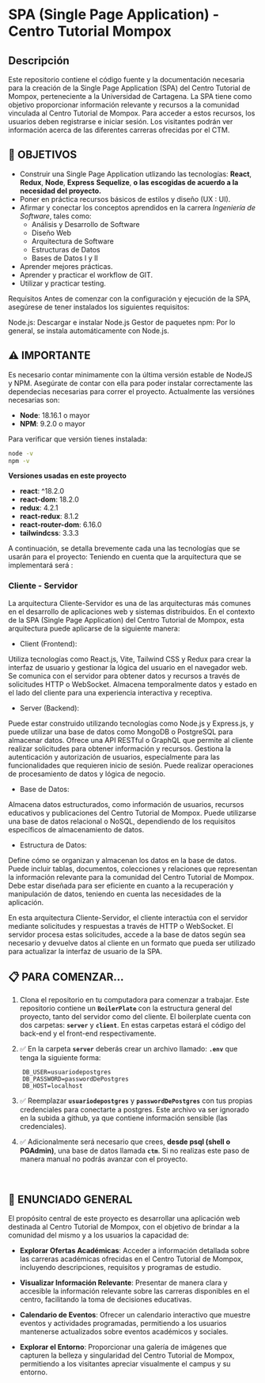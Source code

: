 # **SPA (Single Page Application)**  - Centro Tutorial Mompox  

## Descripción  

Este repositorio contiene el código fuente y la documentación necesaria para la creación de la Single Page Application (SPA) del Centro Tutorial de Mompox, perteneciente a la Universidad de Cartagena. La SPA tiene como objetivo proporcionar información relevante y recursos a la comunidad vinculada al Centro Tutorial de Mompox. Para acceder a estos recursos, los usuarios deben registrarse e iniciar sesión. Los visitantes podrán ver información acerca de las diferentes carreras ofrecidas por el CTM.  

## **📌 OBJETIVOS**

-  Construir una Single Page Application utlizando las tecnologías: **React**, **Redux**, **Node**, **Express** **Sequelize**, **o las escogidas de acuerdo a la necesidad del proyecto.**
-  Poner en práctica recursos básicos de estilos y diseño (UX : UI).
-  Afirmar y conectar los conceptos aprendidos en la carrera *Ingeniería de Software*, tales como:  
   - Análisis y Desarrollo de Software
   - Diseño Web
   - Arquitectura de Software
   - Estructuras de Datos
   - Bases de Datos I y II
-  Aprender mejores prácticas.
-  Aprender y practicar el workflow de GIT.
-  Utilizar y practicar testing.

Requisitos
Antes de comenzar con la configuración y ejecución de la SPA, asegúrese de tener instalados los siguientes requisitos:

Node.js: Descargar e instalar Node.js
Gestor de paquetes npm: Por lo general, se instala automáticamente con Node.js.

## **⚠️ IMPORTANTE**

Es necesario contar minimamente con la última versión estable de NodeJS y NPM. Asegúrate de contar con ella para poder instalar correctamente las dependecias necesarias para correr el proyecto. Actualmente las versiónes necesarias son:

-  **Node**: 18.16.1 o mayor
-  **NPM**: 9.2.0 o mayor

Para verificar que versión tienes instalada:

```bash
node -v
npm -v
```

**Versiones usadas en este proyecto**

-  **react**: ^18.2.0
-  **react-dom**: 18.2.0
-  **redux**: 4.2.1
-  **react-redux**: 8.1.2
- **react-router-dom**: 6.16.0
- **tailwindcss**: 3.3.3


A continuación, se detalla brevemente cada una las tecnologías que se usarán para el proyecto: Teniendo en cuenta que la arquitectura que se implementará será :   

### Cliente - Servidor  

La arquitectura Cliente-Servidor es una de las arquitecturas más comunes en el desarrollo de aplicaciones web y sistemas distribuidos. En el contexto de la SPA (Single Page Application) del Centro Tutorial de Mompox, esta arquitectura puede aplicarse de la siguiente manera:

- Client (Frontend):

Utiliza tecnologías como React.js, Vite, Tailwind CSS y Redux para crear la interfaz de usuario y gestionar la lógica del usuario en el navegador web.
Se comunica con el servidor para obtener datos y recursos a través de solicitudes HTTP o WebSocket.
Almacena temporalmente datos y estado en el lado del cliente para una experiencia interactiva y receptiva.  

- Server (Backend):

Puede estar construido utilizando tecnologías como Node.js y Express.js, y puede utilizar una base de datos como MongoDB o PostgreSQL para almacenar datos.
Ofrece una API RESTful o GraphQL que permite al cliente realizar solicitudes para obtener información y recursos.
Gestiona la autenticación y autorización de usuarios, especialmente para las funcionalidades que requieren inicio de sesión.
Puede realizar operaciones de procesamiento de datos y lógica de negocio.

- Base de Datos:

Almacena datos estructurados, como información de usuarios, recursos educativos y publicaciones del Centro Tutorial de Mompox.
Puede utilizarse una base de datos relacional o NoSQL, dependiendo de los requisitos específicos de almacenamiento de datos.  

- Estructura de Datos:

Define cómo se organizan y almacenan los datos en la base de datos.
Puede incluir tablas, documentos, colecciones y relaciones que representan la información relevante para la comunidad del Centro Tutorial de Mompox.
Debe estar diseñada para ser eficiente en cuanto a la recuperación y manipulación de datos, teniendo en cuenta las necesidades de la aplicación.  

En esta arquitectura Cliente-Servidor, el cliente interactúa con el servidor mediante solicitudes y respuestas a través de HTTP o WebSocket. El servidor procesa estas solicitudes, accede a la base de datos según sea necesario y devuelve datos al cliente en un formato que pueda ser utilizado para actualizar la interfaz de usuario de la SPA.

## **📋 PARA COMENZAR...**

 1. Clona el repositorio en tu computadora para comenzar a trabajar. Este repositorio contiene un **`BoilerPlate`** con la estructura general del proyecto, tanto del servidor como del cliente. El boilerplate cuenta con dos carpetas: **`server`** y **`client`**. En estas carpetas estará el código del back-end y el front-end respectivamente.

 2. ✅ En la carpeta **`server`** deberás crear un archivo llamado: **`.env`** que tenga la siguiente forma:

   ```env
       DB_USER=usuariodepostgres
       DB_PASSWORD=passwordDePostgres
       DB_HOST=localhost
   ```

3. ✅ Reemplazar **`usuariodepostgres`** y **`passwordDePostgres`** con tus propias credenciales para conectarte a postgres. Este archivo va ser ignorado en la subida a github, ya que contiene información sensible (las credenciales).

4. ✅ Adicionalmente será necesario que crees, **desde psql (shell o PGAdmin)**, una base de datos llamada **`ctm`**. Si no realizas este paso de manera manual no podrás avanzar con el proyecto.

<br />

## **📖 ENUNCIADO GENERAL**  

El propósito central de este proyecto es desarrollar una aplicación web destinada al Centro Tutorial de Mompox, con el objetivo de brindar a la comunidad del mismo y a los usuarios la capacidad de:

- **Explorar Ofertas Académicas**: Acceder a información detallada sobre las carreras académicas ofrecidas en el Centro Tutorial de Mompox, incluyendo descripciones, requisitos y programas de estudio.  

- **Visualizar Información Relevante**: Presentar de manera clara y accesible la información relevante sobre las carreras disponibles en el centro, facilitando la toma de decisiones educativas.  

- **Calendario de Eventos**: Ofrecer un calendario interactivo que muestre eventos y actividades programadas, permitiendo a los usuarios mantenerse actualizados sobre eventos académicos y sociales.

- **Explorar el Entorno**: Proporcionar una galería de imágenes que capturen la belleza y singularidad del Centro Tutorial de Mompox, permitiendo a los visitantes apreciar visualmente el campus y su entorno.

